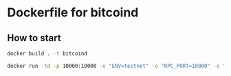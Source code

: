 # Dockerfile for bitcoind

## How to start

```bash
docker build . -t bitcoind
```

```bash
docker run -td -p 10000:10000 -e "ENV=testnet" -e "RPC_PORT=10000" -e "RPC_USER=zyfu90" -e "RPC_PASSWORD=123456" -e "RPC_ALLOW_IP=0.0.0.0/0" bitcoind
```